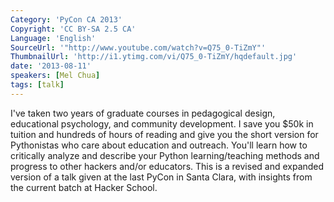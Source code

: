 ```yaml
---
Category: 'PyCon CA 2013'
Copyright: 'CC BY-SA 2.5 CA'
Language: 'English'
SourceUrl: '"http://www.youtube.com/watch?v=Q75_0-TiZmY"'
ThumbnailUrl: 'http://i1.ytimg.com/vi/Q75_0-TiZmY/hqdefault.jpg'
date: '2013-08-11'
speakers: [Mel Chua]
tags: [talk]
---
```

I've taken two years of graduate courses in pedagogical design, educational psychology, and community development. I save you $50k in tuition and hundreds of hours of reading and give you the short version for Pythonistas who care about education and outreach. You'll learn how to critically analyze and describe your Python learning/teaching methods and progress to other hackers and/or educators. This is a revised and expanded version of a talk given at the last PyCon in Santa Clara, with insights from the current batch at Hacker School.